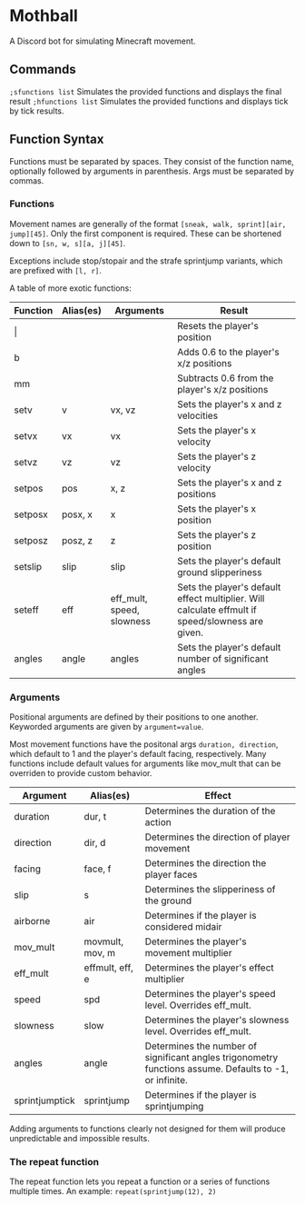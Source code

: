 # Mothball
A Discord bot for simulating Minecraft movement.

## Commands
`;s`​`functions list` Simulates the provided functions and displays the final result
`;h`​`functions list` Simulates the provided functions and displays tick by tick results.

## Function Syntax
Functions must be separated by spaces. They consist of the function name, optionally followed by arguments in parenthesis. Args must be separated by commas.

### Functions
Movement names are generally of the format `[sneak, walk, sprint]`​`[air, jump]`​`[45]`. Only the first component is required.
These can be shortened down to `[sn, w, s]`​`[a, j]`​`[45]`.

Exceptions include stop/stopair and the strafe sprintjump variants, which are prefixed with `[l, r]`.

A table of more exotic functions:

| Function | Alias(es) | Arguments                 | Result                                                                                           |
|----------|-----------|---------------------------|--------------------------------------------------------------------------------------------------|
| \|       |           |                           | Resets the player's position                                                                     |
| b        |           |                           | Adds 0.6 to the player's x/z positions                                                           |
| mm       |           |                           | Subtracts 0.6 from the player's x/z positions                                                    |
| setv     | v         | vx, vz                    | Sets the player's x and z velocities                                                             |
| setvx    | vx        | vx                        | Sets the player's x velocity                                                                     |
| setvz    | vz        | vz                        | Sets the player's z velocity                                                                     |
| setpos   | pos       | x, z                      | Sets the player's x and z positions                                                              |
| setposx  | posx, x   | x                         | Sets the player's x position                                                                     |
| setposz  | posz, z   | z                         | Sets the player's z position                                                                     |
| setslip  | slip      | slip                      | Sets the player's default ground slipperiness                                                    |
| seteff   | eff       | eff_mult, speed, slowness | Sets the player's default effect multiplier. Will calculate effmult if speed/slowness are given. |
| angles   | angle     | angles                    | Sets the player's default number of significant angles                                           |

### Arguments
Positional arguments are defined by their positions to one another. Keyworded arguments are given by `argument`​`=`​`value`.

Most movement functions have the positonal args `duration, direction`, which default to 1 and the player's default facing, respectively. Many functions include default values for arguments like mov_mult that can be overriden to provide custom behavior.

| Argument       | Alias(es)       | Effect                                                                                                  |
|----------------|-----------------|---------------------------------------------------------------------------------------------------------|
| duration       | dur, t          | Determines the duration of the action                                                                   |
| direction      | dir, d          | Determines the direction of player movement                                                             |
| facing         | face, f         | Determines the direction the player faces                                                               |
| slip           | s               | Determines the slipperiness of the ground                                                               |
| airborne       | air             | Determines if the player is considered midair                                                           |
| mov_mult       | movmult, mov, m | Determines the player's movement multiplier                                                             |
| eff_mult       | effmult, eff, e | Determines the player's effect multiplier                                                               |
| speed          | spd             | Determines the player's speed level. Overrides eff_mult.                                                |
| slowness       | slow            | Determines the player's slowness level. Overrides eff_mult.                                             |
| angles         | angle           | Determines the number of significant angles trigonometry functions assume. Defaults to -1, or infinite. |
| sprintjumptick | sprintjump      | Determines if the player is sprintjumping                                                               |

Adding arguments to functions clearly not designed for them will produce unpredictable and impossible results.

### The repeat function
The repeat function lets you repeat a function or a series of functions multiple times. An example: `repeat(sprintjump(12), 2)`
